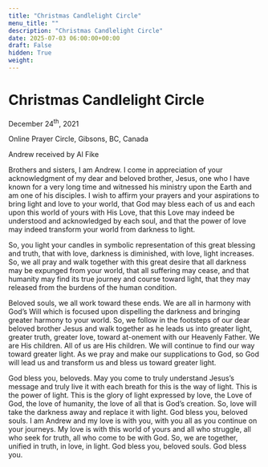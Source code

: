 ```yaml
---
title: "Christmas Candlelight Circle"
menu_title: ""
description: "Christmas Candlelight Circle"
date: 2025-07-03 06:00:00+00:00
draft: False
hidden: True
weight:
---
```

# Christmas Candlelight Circle

December 24<sup>th</sup>, 2021

Online Prayer Circle, Gibsons, BC, Canada

Andrew received by Al Fike

Brothers and sisters, I am Andrew. I come in appreciation of your acknowledgment of my dear and beloved brother, Jesus, one who I have known for a very long time and witnessed his ministry upon the Earth and am one of his disciples. I wish to affirm your prayers and your aspirations to bring light and love to your world, that God may bless each of us and each upon this world of yours with His Love, that this Love may indeed be understood and acknowledged by each soul, and that the power of love may indeed transform your world from darkness to light.

So, you light your candles in symbolic representation of this great blessing and truth, that with love, darkness is diminished, with love, light increases. So, we all pray and walk together with this great desire that all darkness may be expunged from your world, that all suffering may cease, and that humanity may find its true journey and course toward light, that they may released from the burdens of the human condition.

Beloved souls, we all work toward these ends. We are all in harmony with God’s Will which is focused upon dispelling the darkness and bringing greater harmony to your world. So, we follow in the footsteps of our dear beloved brother Jesus and walk together as he leads us into greater light, greater truth, greater love, toward at-onement with our Heavenly Father. We are His children. All of us are His children. We will continue to find our way toward greater light. As we pray and make our supplications to God, so God will lead us and transform us and bless us toward greater light.

God bless you, beloveds. May you come to truly understand Jesus’s message and truly live it with each breath for this is the way of light. This is the power of light. This is the glory of light expressed by love, the Love of God, the love of humanity, the love of all that is God’s creation. So, love will take the darkness away and replace it with light. God bless you, beloved souls. I am Andrew and my love is with you, with you all as you continue on your journeys. My love is with this world of yours and all who struggle, all who seek for truth, all who come to be with God. So, we are together, unified in truth, in love, in light. God bless you, beloved souls. God bless you. 
